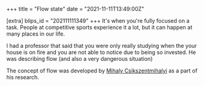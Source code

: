 +++
title = "Flow state"
date = "2021-11-11T13:49:00Z"

[extra]
blips_id = "202111111349"
+++
It's when you're fully focused on a task. People at competitive sports experience it a lot, but it can happen at many places in our life.

I had a professor that said that you were only really studying when the your house is on fire and you are not able to notice due to being so invested. He was describing flow (and also a very dangerous situation)

The concept of flow was developed by [Mihaly Csikszentmihalyi](https://en.wikipedia.org/wiki/Mihaly_Csikszentmihalyi) as a part of his research.
